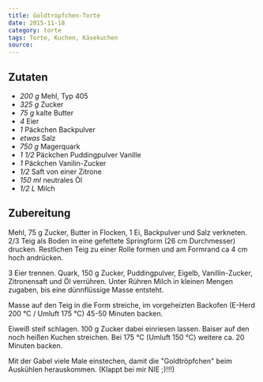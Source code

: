 ```yaml
---
title: Goldtröpfchen-Torte
date: 2015-11-18
category: torte
tags: Torte, Kuchen, Käsekuchen
source: 
---
```

## Zutaten
- *200 g* Mehl, Typ 405
- *325 g* Zucker
- *75 g*  kalte Butter
- *4*  Eier
- *1*  Päckchen Backpulver
- *etwas* Salz
- *750 g*  Magerquark
- *1 1/2*  Päckchen Puddingpulver Vanille
- *1*  Päckchen Vanilin-Zucker
- *1/2*  Saft von einer Zitrone
- *150 ml*  neutrales Öl
- *1/2 L*  Milch

## Zubereitung
Mehl, 75 g Zucker, Butter in Flocken, 1 Ei, Backpulver und Salz verkneten. 2/3 Teig als Boden in eine gefettete Springform (26 cm Durchmesser) drucken. Restlichen Teig zu einer Rolle formen und am Formrand ca 4 cm hoch andrücken. 

3 Eier trennen. Quark, 150 g Zucker, Puddingpulver, Eigelb, Vanillin-Zucker, Zitronensaft und Öl verrühren. Unter Rühren Milch in kleinen Mengen zugaben, bis eine dünnflüssige Masse entsteht. 

Masse auf den Teig in die Form streiche, im vorgeheizten Backofen (E-Herd 200 °C / Umluft 175 °C) 45-50 Minuten backen. 

Eiweiß steif schlagen. 100 g Zucker dabei einriesen lassen. Baiser auf den noch heißen Kuchen streichen. Bei 175 °C (Umluft 150 °C) weitere ca. 20 Minuten backen. 

Mit der Gabel viele Male einstechen, damit die "Goldtröpfchen" beim Auskühlen herauskommen. (Klappt bei mir NIE ;)!!!)